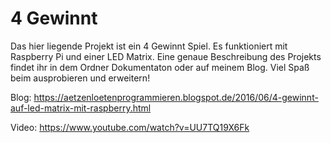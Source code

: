# 4 Gewinnt

Das hier liegende Projekt ist ein 4 Gewinnt Spiel. Es funktioniert mit Raspberry Pi und einer LED Matrix. Eine genaue Beschreibung des Projekts findet ihr in dem Ordner Dokumentaton oder auf meinem Blog. 
Viel Spaß beim ausprobieren und erweitern!

Blog:
https://aetzenloetenprogrammieren.blogspot.de/2016/06/4-gewinnt-auf-led-matrix-mit-raspberry.html

Video:
https://www.youtube.com/watch?v=UU7TQ19X6Fk
